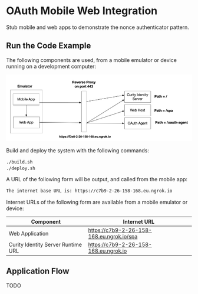 # OAuth Mobile Web Integration

Stub mobile and web apps to demonstrate the nonce authenticator pattern.

## Run the Code Example

The following components are used, from a mobile emulator or device running on a development computer:

![Development Setup](./doc/development-setup.png)

Build and deploy the system with the following commands:

```bash
./build.sh
./deploy.sh
```

A URL of the following form will be output, and called from the mobile app:

```bash
The internet base URL is: https://c7b9-2-26-158-168.eu.ngrok.io
```

Internet URLs of the following form are available from a mobile emulator or device:

| Component | Internet URL |
| --------- | ------------ |
| Web Application | https://c7b9-2-26-158-168.eu.ngrok.io/spa |
| Curity Identity Server Runtime URL | https://c7b9-2-26-158-168.eu.ngrok.io |

## Application Flow

TODO